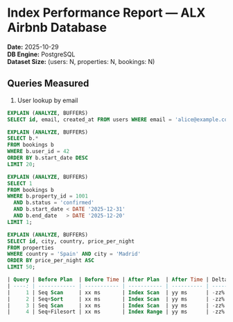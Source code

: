 # Index Performance Report — ALX Airbnb Database

**Date:** 2025-10-29  
**DB Engine:** PostgreSQL  
**Dataset Size:** (users: N, properties: N, bookings: N)

## Queries Measured

1) User lookup by email
```sql
EXPLAIN (ANALYZE, BUFFERS)
SELECT id, email, created_at FROM users WHERE email = 'alice@example.com';

EXPLAIN (ANALYZE, BUFFERS)
SELECT b.*
FROM bookings b
WHERE b.user_id = 42
ORDER BY b.start_date DESC
LIMIT 20;

EXPLAIN (ANALYZE, BUFFERS)
SELECT 1
FROM bookings b
WHERE b.property_id = 1001
  AND b.status = 'confirmed'
  AND b.start_date < DATE '2025-12-31'
  AND b.end_date   > DATE '2025-12-20'
LIMIT 1;

EXPLAIN (ANALYZE, BUFFERS)
SELECT id, city, country, price_per_night
FROM properties
WHERE country = 'Spain' AND city = 'Madrid'
ORDER BY price_per_night ASC
LIMIT 50;

| Query | Before Plan  | Before Time | After Plan  | After Time | Delta |
| ----: | ------------ | ----------- | ----------- | ---------- | ----- |
|     1 | Seq Scan     | xx ms       | Index Scan  | yy ms      | -zz%  |
|     2 | Seq+Sort     | xx ms       | Index Scan  | yy ms      | -zz%  |
|     3 | Seq Scan     | xx ms       | Index Scan  | yy ms      | -zz%  |
|     4 | Seq+Filesort | xx ms       | Index Range | yy ms      | -zz%  |


